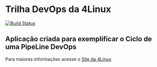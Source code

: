 # Trilha DevOps da 4Linux

<!-- Altere a Flag abaixo com sua URL do Travis -->
[![Build Status](https://travis-ci.org/kesiaraisa/DevOpsLab-HelloWorld.svg?branch=master)](https://travis-ci.org/kesiaraisa/DevOpsLab-HelloWorld)

## Aplicação criada para exemplificar o Ciclo de uma PipeLine DevOps


Para maiores informações acesse o [Site da 4Linux](https://www.4linux.com.br/cursos/devops)
